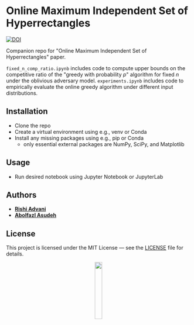 # Online Maximum Independent Set of Hyperrectangles
[![DOI](https://zenodo.org/badge/658902479.svg)](https://zenodo.org/badge/latestdoi/658902479)

Companion repo for "Online Maximum Independent Set of Hyperrectangles" paper.

`fixed_n_comp_ratio.ipynb` includes code to compute upper bounds on the competitive ratio of the "greedy with probability $p$" algorithm for fixed $n$ under the oblivious adversary model.
`experiments.ipynb` includes code to empirically evaluate the online greedy algorithm under different input distributions.

## Installation
- Clone the repo
- Create a virtual environment using e.g., venv or Conda
- Install any missing packages using e.g., pip or Conda
  - only essential external packages are NumPy, SciPy, and Matplotlib

## Usage
- Run desired notebook using Jupyter Notebook or JupyterLab

## Authors

* **[Rishi Advani](https://rishi-advani.com/)**
* **[Abolfazl Asudeh](https://www.cs.uic.edu/~asudeh/)**

## License
This project is licensed under the MIT License &mdash; see the [LICENSE](LICENSE) file for details.

<p align="center"><img width="20%" src="https://www.cs.uic.edu/~indexlab/imgs/InDeXLab2.gif"></p>
